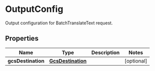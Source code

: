 

# OutputConfig

Output configuration for BatchTranslateText request.

## Properties

| Name | Type | Description | Notes |
|------------ | ------------- | ------------- | -------------|
|**gcsDestination** | [**GcsDestination**](GcsDestination.md) |  |  [optional] |



